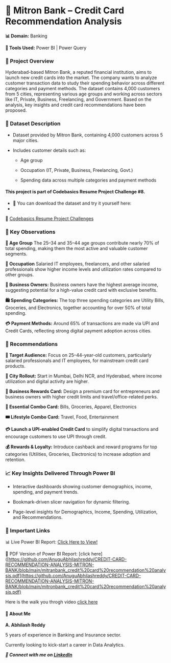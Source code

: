 # 🏦 Mitron Bank – Credit Card Recommendation Analysis

**📊 Domain:** Banking

**🧰 Tools Used:** Power BI | Power Query

### 📘 Project Overview

Hyderabad-based Mitron Bank, a reputed financial institution, aims to launch new credit cards into the market.
The company wants to analyze customer transaction data to study their spending behavior across different categories and payment methods.
The dataset contains 4,000 customers from 5 cities, representing various age groups and working across sectors like IT, Private, Business, Freelancing, and Government.
Based on the analysis, key insights and credit card recommendations have been proposed.

### 🧩 Dataset Description

- Dataset provided by Mitron Bank, containing 4,000 customers across 5 major cities.

- Includes customer details such as:

  - Age group

  - Occupation (IT, Private, Business, Freelancing, Govt.)

  - Spending data across multiple categories and payment methods

#### This project is part of Codebasics Resume Project Challenge #8.

- 📎 You can download the dataset and try it yourself here:
- 
🔗 [Codebasics Resume Project Challenges](https://codebasics.io/challenges/codebasics-resume-project-challenge/20)

### 🧠 Key Observations

**👥 Age Group**
The 25–34 and 35–44 age groups contribute nearly 70% of total spending, making them the most active and valuable customer segments.

**💼 Occupation**
Salaried IT employees, freelancers, and other salaried professionals show higher income levels and utilization rates compared to other groups.

**🏢 Business Owners:**
Business owners have the highest average income, suggesting potential for a high-value credit card with exclusive benefits.

**🛍️ Spending Categories:**
The top three spending categories are Utility Bills, Groceries, and Electronics, together accounting for over 50% of total spending.

**💳 Payment Methods:**
Around 65% of transactions are made via UPI and Credit Cards, reflecting strong digital payment adoption across cities.

### 🚀 Recommendations

**🎯 Target Audience:** Focus on 25–44-year-old customers, particularly salaried professionals and IT employees, for mainstream credit card products.

**🌆 City Rollout:** Start in Mumbai, Delhi NCR, and Hyderabad, where income utilization and digital activity are higher.

**💼 Business Rewards Card:** Design a premium card for entrepreneurs and business owners with higher credit limits and travel/office-related perks.

**🛒 Essential Combo Card:** Bills, Groceries, Apparel, Electronics

**🎟️ Lifestyle Combo Card:** Travel, Food, Entertainment

**💳 Launch a UPI-enabled Credit Card** to simplify digital transactions and encourage customers to use UPI through credit.

**💰 Rewards & Loyalty:** Introduce cashback and reward programs for top categories (Utilities, Groceries, Electronics) to increase adoption and retention.

### 📈 Key Insights Delivered Through Power BI

- Interactive dashboards showing customer demographics, income, spending, and payment trends.

- Bookmark-driven slicer navigation for dynamic filtering.

- Page-level insights for Demographics, Income, Spending, Utilization, and Recommendations.

### 🔗 Important Links

📊 Live Power BI Report: [Click Here to View!](https://app.powerbi.com/view?r=eyJrIjoiNGRiMzU3MGQtYWZjZi00MGEzLThjYWYtOGM1MDlmNjNmZDI4IiwidCI6IjIxZmE1Njk5LTYzNTItNDFiZS05YjVhLWJjMTFmZjAxOWRiNCJ9)

📄 PDF Version of Power BI Report: [click here]([https://github.com/AnuguAbhilashreddy/CREDIT-CARD-RECOMMENDATION-ANALYSIS-MITRON-BANK/blob/main/mitranbank_credit%20card%20recommendation%20analysis.pdf](https://github.com/AnuguAbhilashreddy/CREDIT-CARD-RECOMMENDATION-ANALYSIS-MITRON-BANK/blob/main/mitronbank_credit%20card%20recommendation%20analysis.pdf)

Here is the walk you throgh video [click here](https://youtu.be/qbadwRL2rWo)

#### 👤 About Me

**A. Abhilash Reddy**

5 years of experience in Banking and Insurance sector.

Currently looking to kick-start a career in Data Analytics.

***🔗 Connect with me on [LinkedIn](https://www.linkedin.com/in/abhilashreddyanugu)***

